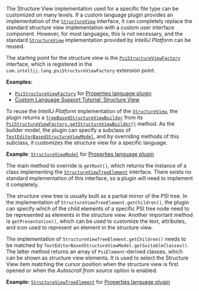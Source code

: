 [//]: # (title: Structure View)

<!-- Copyright 2000-2020 JetBrains s.r.o. and other contributors. Use of this source code is governed by the Apache 2.0 license that can be found in the LICENSE file. -->

The Structure View implementation used for a specific file type can be customized on many levels.
If a custom language plugin provides an implementation of the [`StructureView`](upsource:///platform/editor-ui-api/src/com/intellij/ide/structureView/StructureView.java) interface, it can completely replace the standard structure view implementation with a custom user interface component.
However, for most languages, this is not necessary, and the standard [`StructureView`](upsource:///platform/editor-ui-api/src/com/intellij/ide/structureView/StructureView.java) implementation provided by *IntelliJ Platform* can be reused.

The starting point for the structure view is the [`PsiStructureViewFactory`](upsource:///platform/editor-ui-api/src/com/intellij/lang/PsiStructureViewFactory.java) interface, which is registered in the `com.intellij.lang.psiStructureViewFactory` extension point.

**Examples:**
- [`PsiStructureViewFactory`](upsource:///plugins/properties/src/com/intellij/lang/properties/structureView/PropertiesStructureViewBuilderFactory.java) for [Properties language plugin](upsource:///plugins/properties)
- [Custom Language Support Tutorial: Structure View](structure_view_factory.md)

To reuse the *IntelliJ Platform* implementation of the [`StructureView`](upsource:///platform/editor-ui-api/src/com/intellij/ide/structureView/StructureView.java), the plugin returns a [`TreeBasedStructureViewBuilder`](upsource:///platform/editor-ui-api/src/com/intellij/ide/structureView/TreeBasedStructureViewBuilder.java) from its [`PsiStructureViewFactory.getStructureViewBuilder()`](upsource:///platform/editor-ui-api/src/com/intellij/lang/PsiStructureViewFactory.java) method.
As the builder model, the plugin can specify a subclass of [`TextEditorBasedStructureViewModel`](upsource:///platform/editor-ui-api/src/com/intellij/ide/structureView/TextEditorBasedStructureViewModel.java), and by overriding methods of this subclass, it customizes the structure view for a specific language.

**Example**:
[`StructureViewModel`](upsource:///plugins/properties/properties-psi-impl/src/com/intellij/lang/properties/structureView/PropertiesFileStructureViewModel.java) for [Properties language plugin](upsource:///plugins/properties)

The main method to override is `getRoot()`, which returns the instance of a class implementing the [`StructureViewTreeElement`](upsource:///platform/editor-ui-api/src/com/intellij/ide/structureView/StructureViewTreeElement.java) interface.
There exists no standard implementation of this interface, so a plugin will need to implement it completely.

The structure view tree is usually built as a partial mirror of the PSI tree.
In the implementation of `StructureViewTreeElement.getChildren()`, the plugin can specify which of the child elements of a specific PSI tree node need to be represented as elements in the structure view.
Another important method is `getPresentation()`, which can be used to customize the text, attributes, and icon used to represent an element in the structure view.

The implementation of `StructureViewTreeElement.getChildren()` needs to be matched by `TextEditorBasedStructureViewModel.getSuitableClasses()`.
The latter method returns an array of `PsiElement`\-derived classes, which can be shown as structure view elements.
It is used to select the Structure View item matching the cursor position when the structure view is first opened or when the _Autoscroll from source_ option is enabled.

**Example:**
[`StructureViewTreeElement`](upsource:///plugins/properties/properties-psi-impl/src/com/intellij/lang/properties/editor/PropertyStructureViewElement.java) for [Properties language plugin](upsource:///plugins/properties/)